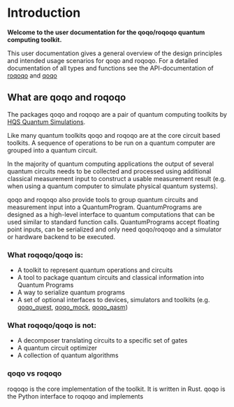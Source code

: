 # Introduction

**Welcome to the user documentation for the qoqo/roqoqo quantum computing toolkit.**

This user documentation gives a general overview of the design principles and intended usage scenarios for qoqo and roqoqo. For a detailed documentation of all types and functions see the API-documentation of [roqoqo](https://docs.rs/roqoqo/)
 and [qoqo](https://qoqo.readthedocs.io/en/latest/)

## What are qoqo and roqoqo

The packages qoqo and roqoqo are a pair of quantum computing toolkits  by [HQS Quantum Simulations](https://quantumsimulations.de).

Like many quantum toolkits qoqo and roqoqo are at the core circuit based toolkits. A sequence of operations to be run on a quantum computer are grouped into a quantum circuit.

In the majority of quantum computing applications the output of several quantum circuits needs to be collected and processed using additional classical measurement input to construct a usable measurement result (e.g. when using a quantum computer to simulate physical quantum systems).

qoqo and roqoqo also provide tools to group quantum circuits and measurement input into a QuantumProgram. QuantumPrograms are designed as a high-level interface to quantum computations that can be used similar to standard function calls.
QuantumPrograms accept floating point inputs, can be serialized and only need qoqo/roqoqo and a simulator or hardware backend to be executed.


### What roqoqo/qoqo is:

* A toolkit to represent quantum operations and circuits
* A tool to package quantum circuits and classical information into Quantum Programs
* A way to serialize quantum programs
* A set of optional interfaces to devices, simulators and toolkits (e.g. [qoqo_quest](https://github.com/HQSquantumsimulations/qoqo-quest), [qoqo_mock](https://github.com/HQSquantumsimulations/qoqo_mock), [qoqo_qasm](https://github.com/HQSquantumsimulations/qoqo_qasm))

### What roqoqo/qoqo is **not**:

* A decomposer translating circuits to a specific set of gates
* A quantum circuit optimizer
* A collection of quantum algorithms

### qoqo vs roqoqo

roqoqo is the core implementation of the toolkit. It is written in Rust.
qoqo is the Python interface to roqoqo and implements 